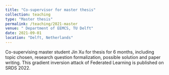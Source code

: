 ```yaml
---
title: "Co-supervisor for master thesis"
collection: teaching
type: "Master thesis"
permalink: /teaching/2021-master
venue: " Department of EEMCS, TU Delft"
date: 2021-09-01
location: "Delft, Netherlands"
---
```


Co-supervising master student Jin Xu for thesis for 6 months, including topic chosen, research question formalization, possible solution and paper writing. This gradient inversion attack of Federated Learning is published on SRDS 2022.
